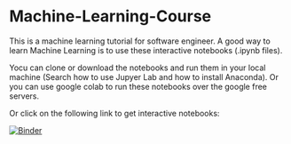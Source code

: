 # Machine-Learning-Course
This is a machine learning tutorial for software engineer.
A good way to learn Machine Learning is to use these interactive notebooks (.ipynb files).

Yocu can clone or download the notebooks and run them in your local machine (Search how to use Jupyer Lab and how to install Anaconda).
Or you can use google colab to run these notebooks over the google free servers.

Or click on the following link to get interactive notebooks: 

[![Binder](https://mybinder.org/badge_logo.svg)](https://mybinder.org/v2/gh/aaghamohammadi/Machine-Learning-Course/master)
